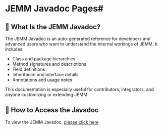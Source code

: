 # JEMM Javadoc Pages#

## 🧠 What Is the JEMM Javadoc? ##

The JEMM Javadoc is an auto-generated reference for developers and advanced users who want to understand the internal workings of JEMM. It includes:

- Class and package hierarchies
- Method signatures and descriptions
- Field definitions
- Inheritance and interface details
- Annotations and usage notes

This documentation is especially useful for contributors, integrators, and anyone customizing or extending JEMM.

## 🔗 How to Access the Javadoc ##

To view the JEMM Javadoc, [please click here](https://cesarbianchi.github.io/JellyfinEasyMetadataManager/javadoc/)
